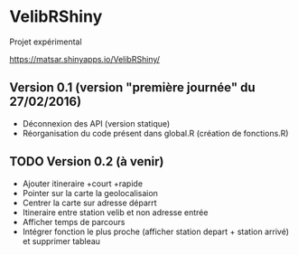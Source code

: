 VelibRShiny
===========

Projet expérimental

https://matsar.shinyapps.io/VelibRShiny/

## Version 0.1 (version "première journée" du 27/02/2016)
 - Déconnexion des API (version statique)
 - Réorganisation du code présent dans global.R (création de fonctions.R) 
 
## TODO Version 0.2 (à venir)
 - Ajouter itineraire +court +rapide
 - Pointer sur la carte la geolocalisaion
 - Centrer la carte sur adresse déparrt
 - Itineraire entre station velib et non adresse entrée
 - Afficher temps de parcours
 - Intégrer fonction le plus proche (afficher station depart + station arrivé) et supprimer tableau
